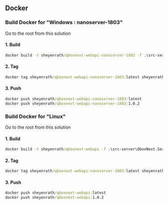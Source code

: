 ﻿## Docker

### Build Docker for "Windows : nanoserver-1803"

Go to the root from this solution

#### 1. Build

``` cmd
docker build -t sheyenrath/qboxnext-webapi-nanoserver-1803 -f .\src-server\QboxNext.Server.WebApi\Dockerfile.nanoserver-1803 .
```

#### 2. Tag

``` cmd
docker tag sheyenrath/qboxnext-webapi-nanoserver-1803:latest sheyenrath/qboxnext-webapi-nanoserver-1803:1.0.2
```

#### 3. Push

``` cmd
docker push sheyenrath/qboxnext-webapi-nanoserver-1803:latest
docker push sheyenrath/qboxnext-webapi-nanoserver-1803:1.0.2
```

### Build Docker for "Linux"

Go to the root from this solution

#### 1. Build

``` cmd
docker build -t sheyenrath/qboxnext-webapi -f .\src-server\QboxNext.Server.WebApi\Dockerfile .
```

#### 2. Tag

``` cmd
docker tag sheyenrath/qboxnext-webapi-nanoserver-1803:latest sheyenrath/qboxnext-webapi:1.0.2
```

#### 3. Push

``` cmd
docker push sheyenrath/qboxnext-webapi:latest
docker push sheyenrath/qboxnext-webapi:1.0.2
```